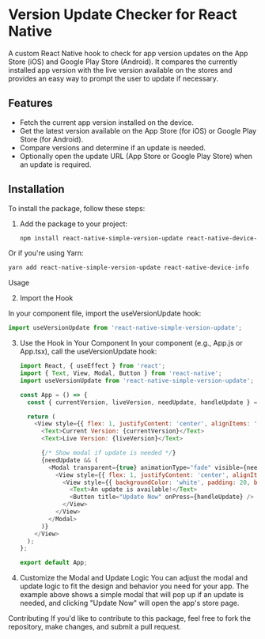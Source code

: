 # Version Update Checker for React Native

A custom React Native hook to check for app version updates on the App Store (iOS) and Google Play Store (Android). It compares the currently installed app version with the live version available on the stores and provides an easy way to prompt the user to update if necessary.

## Features
- Fetch the current app version installed on the device.
- Get the latest version available on the App Store (for iOS) or Google Play Store (for Android).
- Compare versions and determine if an update is needed.
- Optionally open the update URL (App Store or Google Play Store) when an update is required.

## Installation

To install the package, follow these steps:

1. Add the package to your project:
   
   ```bash
   npm install react-native-simple-version-update react-native-device-info
   ```
   
Or if you're using Yarn:

   ```bash
   yarn add react-native-simple-version-update react-native-device-info
   ```
    
Usage

2. Import the Hook

In your component file, import the useVersionUpdate hook:

   ```javascript
   import useVersionUpdate from 'react-native-simple-version-update';
   ```
   
3. Use the Hook in Your Component
In your component (e.g., App.js or App.tsx), call the useVersionUpdate hook:

    ```javascript
    import React, { useEffect } from 'react';
    import { Text, View, Modal, Button } from 'react-native';
    import useVersionUpdate from 'react-native-simple-version-update';
    
    const App = () => {
      const { currentVersion, liveVersion, needUpdate, handleUpdate } = useVersionUpdate();
    
      return (
        <View style={{ flex: 1, justifyContent: 'center', alignItems: 'center' }}>
          <Text>Current Version: {currentVersion}</Text>
          <Text>Live Version: {liveVersion}</Text>
    
          {/* Show modal if update is needed */}
          {needUpdate && (
            <Modal transparent={true} animationType="fade" visible={needUpdate}>
              <View style={{ flex: 1, justifyContent: 'center', alignItems: 'center', backgroundColor: 'rgba(0, 0, 0, 0.5)' }}>
                <View style={{ backgroundColor: 'white', padding: 20, borderRadius: 10 }}>
                  <Text>An update is available!</Text>
                  <Button title="Update Now" onPress={handleUpdate} />
                </View>
              </View>
            </Modal>
          )}
        </View>
      );
    };
    
    export default App;
    ```
4. Customize the Modal and Update Logic
You can adjust the modal and update logic to fit the design and behavior you need for your app. The example above shows a simple modal that will pop up if an update is needed, and clicking "Update Now" will open the app's store page.

Contributing
If you'd like to contribute to this package, feel free to fork the repository, make changes, and submit a pull request.







